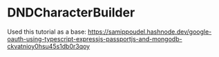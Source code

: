 # DNDCharacterBuilder
Used this tutorial as a base: https://samippoudel.hashnode.dev/google-oauth-using-typescript-expressjs-passportjs-and-mongodb-ckvatnioy0hsu45s1db0r3qoy